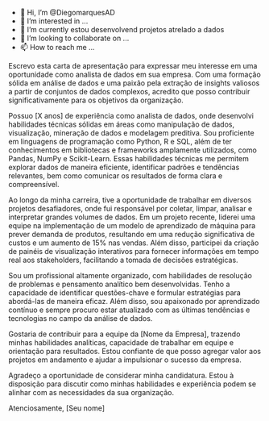 - 👋 Hi, I’m @DiegomarquesAD
- 👀 I’m interested in ...
- 🌱 I’m currently  estou desenvolvend projetos atrelado a  dados
- 💞️ I’m looking to collaborate on ...
- 📫 How to reach me ...

<!---
DiegomarquesAD/DiegomarquesAD is a ✨ special ✨ repository because its `README.md` (this file) appears on your GitHub profile.
You can click the Preview link to take a look at your changes.
--->
Escrevo esta carta de apresentação para expressar meu interesse em uma oportunidade como analista de dados em sua empresa. Com uma formação sólida em análise de dados e uma paixão pela extração de insights valiosos a partir de conjuntos de dados complexos, acredito que posso contribuir significativamente para os objetivos da organização.

Possuo [X anos] de experiência como analista de dados, onde desenvolvi habilidades técnicas sólidas em áreas como manipulação de dados, visualização, mineração de dados e modelagem preditiva. Sou proficiente em linguagens de programação como Python, R e SQL, além de ter conhecimentos em bibliotecas e frameworks amplamente utilizados, como Pandas, NumPy e Scikit-Learn. Essas habilidades técnicas me permitem explorar dados de maneira eficiente, identificar padrões e tendências relevantes, bem como comunicar os resultados de forma clara e compreensível.

Ao longo da minha carreira, tive a oportunidade de trabalhar em diversos projetos desafiadores, onde fui responsável por coletar, limpar, analisar e interpretar grandes volumes de dados. Em um projeto recente, liderei uma equipe na implementação de um modelo de aprendizado de máquina para prever demanda de produtos, resultando em uma redução significativa de custos e um aumento de 15% nas vendas. Além disso, participei da criação de painéis de visualização interativos para fornecer informações em tempo real aos stakeholders, facilitando a tomada de decisões estratégicas.

Sou um profissional altamente organizado, com habilidades de resolução de problemas e pensamento analítico bem desenvolvidas. Tenho a capacidade de identificar questões-chave e formular estratégias para abordá-las de maneira eficaz. Além disso, sou apaixonado por aprendizado contínuo e sempre procuro estar atualizado com as últimas tendências e tecnologias no campo da análise de dados.

Gostaria de contribuir para a equipe da [Nome da Empresa], trazendo minhas habilidades analíticas, capacidade de trabalhar em equipe e orientação para resultados. Estou confiante de que posso agregar valor aos projetos em andamento e ajudar a impulsionar o sucesso da empresa.

Agradeço a oportunidade de considerar minha candidatura. Estou à disposição para discutir como minhas habilidades e experiência podem se alinhar com as necessidades da sua organização.

Atenciosamente,
[Seu nome]
